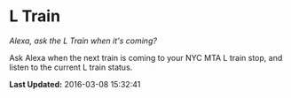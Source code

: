 # L Train
*Alexa, ask the L Train when it's coming?*

Ask Alexa when the next train is coming to your NYC MTA L train stop, and listen to the current L train status.

**Last Updated:** 2016-03-08 15:32:41